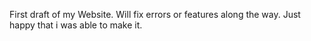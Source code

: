 First draft of my Website. Will fix errors or features along the way. Just happy that i was able to make it.